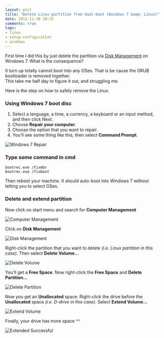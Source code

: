 ```yaml
---
layout: post
title: "Delete Linux partition from dual-boot (Windows 7 &amp; Linux)"
date: 2012-11-30 20:35
comments: true
tags: 
- linux
- setup-configuration
- windows
---
```


First time I did this by just delete the partition via [Disk Management](http://www.softwareok.com/?seite=faq-Win-7&faq=15) on Windows 7. What is the consequence?

It turn up totally cannot boot into any OSes. That is be cause the GRUB bootloader is removed together.  
This take me half day to figure it out, and struggling me.

Here is the step on how to safely remove the Linux.

### Using Windows 7 boot disc
1. Select a language, a time, a currency, a keyboard or an input method, and then click Next.
2. Choose **Repair your computer**.
3. Choose the option that you want to repair.
4. You'll see some thing like this, then select **Command Prompt**.

![Windows 7 Repair](http://jslim89.github.com/images/posts/2012-11-30-delete-linux-partition-from-dual-boot-windows-7-and-linux/windows_7_repair.jpg)

### Type some command in cmd
```
bootrec.exe /fixmbr
bootrec.exe /fixboot
```
Then reboot your machine. It should auto-boot into Windows 7 without letting you to select OSes.

### Delete and extend partition
Now click on start menu and search for **Computer Management**

![Computer Management](http://jslim89.github.com/images/posts/2012-11-30-delete-linux-partition-from-dual-boot-windows-7-and-linux/computer_management.png)

Click on **Disk Management**

![Disk Management](http://jslim89.github.com/images/posts/2012-11-30-delete-linux-partition-from-dual-boot-windows-7-and-linux/disk_management.png)

Right-click the partition that you want to delete _(i.e. Linux partition in this case)_. Then select **Delete Volume...**

![Delete Volume](http://jslim89.github.com/images/posts/2012-11-30-delete-linux-partition-from-dual-boot-windows-7-and-linux/delete_volume.png)

You'll get a **Free Space**. Now right-click the **Free Space** and **Delete Partition...**

![Delete Partition](http://jslim89.github.com/images/posts/2012-11-30-delete-linux-partition-from-dual-boot-windows-7-and-linux/delete_partition.png)

Now you get an **Unallocated** space. Right-click the drive before the **Unallocated** space _(i.e. D-drive in this case)_. Select **Extend Volume...**

![Extend Volume](http://jslim89.github.com/images/posts/2012-11-30-delete-linux-partition-from-dual-boot-windows-7-and-linux/extend_volume.png)

Finally, your drive has more space ^^

![Extended Successful](http://jslim89.github.com/images/posts/2012-11-30-delete-linux-partition-from-dual-boot-windows-7-and-linux/completed.png)
